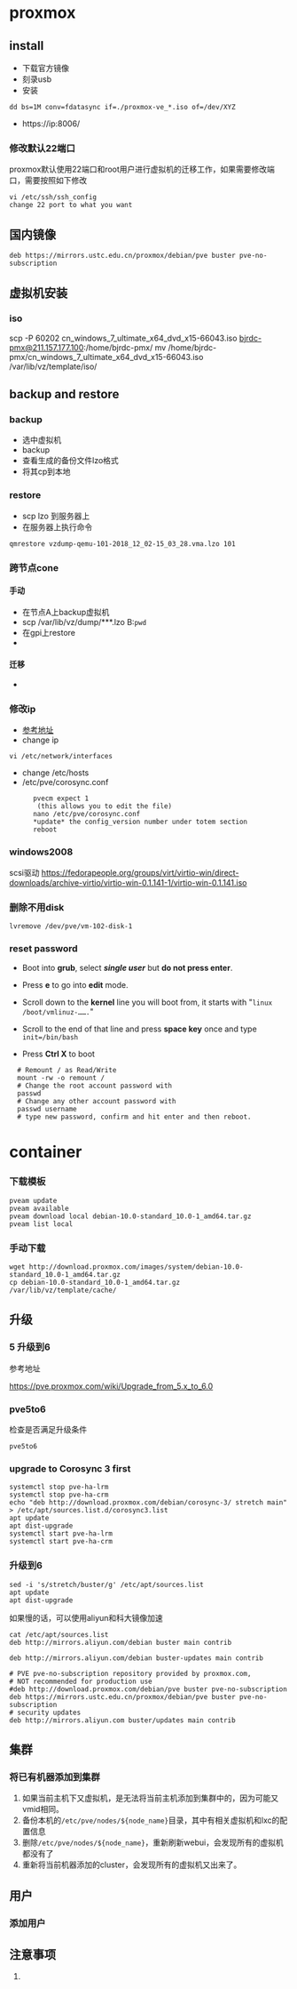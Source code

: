 proxmox
==========
## install

+ 下载官方镜像
+ 刻录usb
+ 安装

```
dd bs=1M conv=fdatasync if=./proxmox-ve_*.iso of=/dev/XYZ
```

+ https://ip:8006/

### 修改默认22端口

proxmox默认使用22端口和root用户进行虚拟机的迁移工作，如果需要修改端口，需要按照如下修改

```
vi /etc/ssh/ssh_config
change 22 port to what you want
```



## 国内镜像

```
deb https://mirrors.ustc.edu.cn/proxmox/debian/pve buster pve-no-subscription
```

## 虚拟机安装

### iso
scp -P 60202 cn_windows_7_ultimate_x64_dvd_x15-66043.iso bjrdc-pmx@211.157.177.100:/home/bjrdc-pmx/ 
mv /home/bjrdc-pmx/cn_windows_7_ultimate_x64_dvd_x15-66043.iso /var/lib/vz/template/iso/

## backup and restore
### backup

+ 选中虚拟机
+ backup
+ 查看生成的备份文件lzo格式
+ 将其cp到本地


### restore
+ scp lzo 到服务器上
+ 在服务器上执行命令


```
qmrestore vzdump-qemu-101-2018_12_02-15_03_28.vma.lzo 101
```

### 跨节点cone

#### 手动

+ 在节点A上backup虚拟机
+ scp  /var/lib/vz/dump/***.lzo B:`pwd`
+ 在gpi上restore
+ 
#### 迁移

+ 
### 修改ip
+ [参考地址](https://forum.proxmox.com/threads/can-proxmox-server-ip-be-changed.43486/) 
+ change ip
```
vi /etc/network/interfaces
```
+ change /etc/hosts
+ /etc/pve/corosync.conf
```
      pvecm expect 1
       (this allows you to edit the file)
      nano /etc/pve/corosync.conf
      *update* the config_version number under totem section
      reboot
```

### windows2008
scsi驱动
https://fedorapeople.org/groups/virt/virtio-win/direct-downloads/archive-virtio/virtio-win-0.1.141-1/virtio-win-0.1.141.iso
### 删除不用disk
	lvremove /dev/pve/vm-102-disk-1

### reset password

+ Boot into **grub**, select ***single user*** but **do not press enter**.

+ Press **e** to go into **edit** mode.

+ Scroll down to the **kernel** line you will boot from, it starts with "`linux /boot/vmlinuz-…….`"

+ Scroll to the end of that line and press **space key** once and type `init=/bin/bash`

+ Press **Ctrl X** to boot



```
  # Remount / as Read/Write 
  mount -rw -o remount /
  # Change the root account password with
  passwd
  # Change any other account password with
  passwd username
  # type new password, confirm and hit enter and then reboot.
```

# container

### 下载模板

```pveam update
pveam update
pveam available
pveam download local debian-10.0-standard_10.0-1_amd64.tar.gz
pveam list local
```

### 手动下载

```
wget http://download.proxmox.com/images/system/debian-10.0-standard_10.0-1_amd64.tar.gz
cp debian-10.0-standard_10.0-1_amd64.tar.gz /var/lib/vz/template/cache/
```

## 升级

### 5 升级到6

参考地址

https://pve.proxmox.com/wiki/Upgrade_from_5.x_to_6.0

### pve5to6

检查是否满足升级条件

```
pve5to6
```

### upgrade to Corosync 3 first

```
systemctl stop pve-ha-lrm
systemctl stop pve-ha-crm
echo "deb http://download.proxmox.com/debian/corosync-3/ stretch main" > /etc/apt/sources.list.d/corosync3.list
apt update
apt dist-upgrade
systemctl start pve-ha-lrm
systemctl start pve-ha-crm
```

### 升级到6

```
sed -i 's/stretch/buster/g' /etc/apt/sources.list
apt update
apt dist-upgrade
```

如果慢的话，可以使用aliyun和科大镜像加速

```
cat /etc/apt/sources.list
deb http://mirrors.aliyun.com/debian buster main contrib

deb http://mirrors.aliyun.com/debian buster-updates main contrib

# PVE pve-no-subscription repository provided by proxmox.com,
# NOT recommended for production use
#deb http://download.proxmox.com/debian/pve buster pve-no-subscription
deb https://mirrors.ustc.edu.cn/proxmox/debian/pve buster pve-no-subscription
# security updates
deb http://mirrors.aliyun.com buster/updates main contrib
```



## 集群

### 将已有机器添加到集群

1. 如果当前主机下又虚拟机，是无法将当前主机添加到集群中的，因为可能又vmid相同。
2. 备份本机的`/etc/pve/nodes/${node_name}`目录，其中有相关虚拟机和lxc的配置信息
3. 删除`/etc/pve/nodes/${node_name}`，重新刷新webui，会发现所有的虚拟机都没有了
4. 重新将当前机器添加的cluster，会发现所有的虚拟机又出来了。

## 用户

### 添加用户



## 注意事项

1. 